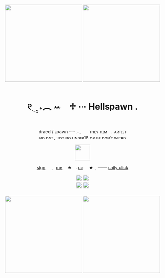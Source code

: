 <br clear="both">

<div align="center">
  <img height="250" src="https://64.media.tumblr.com/a2c4b669cc9b1472934d28636f0f2b93/tumblr_pghnkkxRVP1u696kho4_r1_500.gif"  /> <img height="250" src="https://i.redd.it/t59dtrdkb5f91.gif"  />
</div>
<br clear="both">

<h1 align="center">୧‿̩͙ ˖︵ ꕀ⠀ ♱  ⋯ Hellspawn .</h1>
<br clear="both">
<p align="center">draed / spawn╶─╴𓂃 ‎ ‎ ‎ ‎ ‎ ‎ ᴛʜᴇʏ ʜɪᴍ‎ ‎ .. ‎ ᴀʀᴛɪꜱᴛ<br>ɴᴏ ᴅɴɪ , ᴊᴜꜱᴛ ɴᴏ ᴜɴᴅᴇʀ16 ᴏʀ ʙᴇ ᴅᴏɴ'ᴛ ᴡᴇɪʀᴅ</p>
<div align="center">
  <img height="50" src="https://64.media.tumblr.com/f7ca9638bdab59483ed345ef70827ae7/b5a54a69960eefcd-84/s400x600/c6272516f5504fdab6dad590566d895d4411dee8.pnj"  />
</div>
<p align="center"> 
  <a href="https://retrospring.net/@brutalcalamity">sign</a>  ‎ ‎ ‎ ‎ ,‎ ‎ ‎  <a href="https://spawn.fandom.com/wiki/Spawn">me</a> ‎ ‎ ‎ ★‎ ‎ ‎  . <a href="https://rentry.co/universalcollapse">co</a> ‎ ‎ ‎‎ ‎ ‎★﹒─── <a href="https://arab.org/click-to-help/palestine/">daily click</a>
</p>
<div align="center">
  <img height="20" src="https://64.media.tumblr.com/e127a1a6e700a97d11ea42090dfaf9d0/254dec1ce103e62a-39/s250x400/51ed18b643e5565a4e0bc3f1833bd6dc595ec2ba.gifv"/> <img height="20" src="https://64.media.tumblr.com/746625d913af468e49a2050657401464/86ac9fc20dccc7d4-f3/s250x400/fc4ef5df8e09ef27d5837ec1fb1079aa85a61e67.gifv"/>
</div> 
<div align="center">
<img height="20" src="https://64.media.tumblr.com/d8a7aa25e18180117f0bee731d724cac/f4c6470f26b18eb7-e7/s250x400/bc5a91624c33ebc07e194a3d65d8fd51479a8bb3.gifv"/> <img height="20" src="https://64.media.tumblr.com/e89fd1b02dbd51ec72640ef9a3e9dff3/6c6856b25c2cdcd1-76/s250x400/f42eeb581a80e80d6af4386ca9a2ec9aa684d9cc.gifv"/>
</div> 

###

<div align="center">
<img height="250" src="https://img.wattpad.com/b873ebd7abb2e20a11cfd6c09f88ac0a5c4fc29c/68747470733a2f2f73332e616d617a6f6e6177732e636f6d2f776174747061642d6d656469612d736572766963652f53746f7279496d6167652f4b3972633047685a3957523341673d3d2d313332343032353131392e313734633230626137353631323438653936363837323535323630352e676966"/> <img height="250" src="https://i.pinimg.com/originals/b3/b2/17/b3b217b7a8c9e5894ecb8d60eb3ea878.gif"/> 
</div>



<!--
**unholyinsurgency/unholyinsurgency** is a ✨ _special_ ✨ repository because its `README.md` (this file) appears on your GitHub profile.

Here are some ideas to get you started:

- 🔭 I’m currently working on ...
- 🌱 I’m currently learning ...
- 👯 I’m looking to collaborate on ...
- 🤔 I’m looking for help with ...
- 💬 Ask me about ...
- 📫 How to reach me: ...
- 😄 Pronouns: ...
- ⚡ Fun fact: ...
-->
